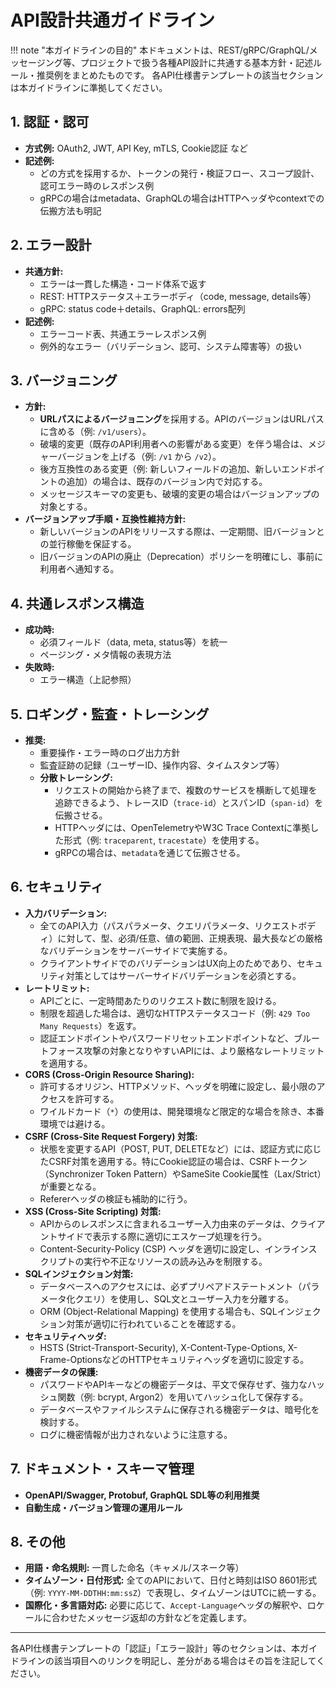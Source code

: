 # API設計共通ガイドライン

!!! note "本ガイドラインの目的"
本ドキュメントは、REST/gRPC/GraphQL/メッセージング等、プロジェクトで扱う各種API設計に共通する基本方針・記述ルール・推奨例をまとめたものです。
各API仕様書テンプレートの該当セクションは本ガイドラインに準拠してください。

## 1. 認証・認可

- **方式例:** OAuth2, JWT, API Key, mTLS, Cookie認証 など
- **記述例:**
  - どの方式を採用するか、トークンの発行・検証フロー、スコープ設計、認可エラー時のレスポンス例
  - gRPCの場合はmetadata、GraphQLの場合はHTTPヘッダやcontextでの伝搬方法も明記

## 2. エラー設計

- **共通方針:**
  - エラーは一貫した構造・コード体系で返す
  - REST: HTTPステータス＋エラーボディ（code, message, details等）
  - gRPC: status code＋details、GraphQL: errors配列
- **記述例:**
  - エラーコード表、共通エラーレスポンス例
  - 例外的なエラー（バリデーション、認可、システム障害等）の扱い

## 3. バージョニング

- **方針:**
  - **URLパスによるバージョニング**を採用する。APIのバージョンはURLパスに含める（例: `/v1/users`）。
  - 破壊的変更（既存のAPI利用者への影響がある変更）を伴う場合は、メジャーバージョンを上げる（例: `/v1` から `/v2`）。
  - 後方互換性のある変更（例: 新しいフィールドの追加、新しいエンドポイントの追加）の場合は、既存のバージョン内で対応する。
  - メッセージスキーマの変更も、破壊的変更の場合はバージョンアップの対象とする。
- **バージョンアップ手順・互換性維持方針:**
  - 新しいバージョンのAPIをリリースする際は、一定期間、旧バージョンとの並行稼働を保証する。
  - 旧バージョンのAPIの廃止（Deprecation）ポリシーを明確にし、事前に利用者へ通知する。

## 4. 共通レスポンス構造

- **成功時:**
  - 必須フィールド（data, meta, status等）を統一
  - ページング・メタ情報の表現方法
- **失敗時:**
  - エラー構造（上記参照）

## 5. ロギング・監査・トレーシング

- **推奨:**
  - 重要操作・エラー時のログ出力方針
  - 監査証跡の記録（ユーザーID、操作内容、タイムスタンプ等）
  - **分散トレーシング:**
    - リクエストの開始から終了まで、複数のサービスを横断して処理を追跡できるよう、トレースID（`trace-id`）とスパンID（`span-id`）を伝搬させる。
    - HTTPヘッダには、OpenTelemetryやW3C Trace Contextに準拠した形式（例: `traceparent`, `tracestate`）を使用する。
    - gRPCの場合は、`metadata`を通じて伝搬させる。

## 6. セキュリティ

- **入力バリデーション:**
  - 全てのAPI入力（パスパラメータ、クエリパラメータ、リクエストボディ）に対して、型、必須/任意、値の範囲、正規表現、最大長などの厳格なバリデーションをサーバーサイドで実施する。
  - クライアントサイドでのバリデーションはUX向上のためであり、セキュリティ対策としてはサーバーサイドバリデーションを必須とする。
- **レートリミット:**
  - APIごとに、一定時間あたりのリクエスト数に制限を設ける。
  - 制限を超過した場合は、適切なHTTPステータスコード（例: `429 Too Many Requests`）を返す。
  - 認証エンドポイントやパスワードリセットエンドポイントなど、ブルートフォース攻撃の対象となりやすいAPIには、より厳格なレートリミットを適用する。
- **CORS (Cross-Origin Resource Sharing):**
  - 許可するオリジン、HTTPメソッド、ヘッダを明確に設定し、最小限のアクセスを許可する。
  - ワイルドカード（`*`）の使用は、開発環境など限定的な場合を除き、本番環境では避ける。
- **CSRF (Cross-Site Request Forgery) 対策:**
  - 状態を変更するAPI（POST, PUT, DELETEなど）には、認証方式に応じたCSRF対策を適用する。特にCookie認証の場合は、CSRFトークン（Synchronizer Token Pattern）やSameSite Cookie属性（Lax/Strict）が重要となる。
  - Refererヘッダの検証も補助的に行う。
- **XSS (Cross-Site Scripting) 対策:**
  - APIからのレスポンスに含まれるユーザー入力由来のデータは、クライアントサイドで表示する際に適切にエスケープ処理を行う。
  - Content-Security-Policy (CSP) ヘッダを適切に設定し、インラインスクリプトの実行や不正なリソースの読み込みを制限する。
- **SQLインジェクション対策:**
  - データベースへのアクセスには、必ずプリペアドステートメント（パラメータ化クエリ）を使用し、SQL文とユーザー入力を分離する。
  - ORM (Object-Relational Mapping) を使用する場合も、SQLインジェクション対策が適切に行われていることを確認する。
- **セキュリティヘッダ:**
  - HSTS (Strict-Transport-Security), X-Content-Type-Options, X-Frame-OptionsなどのHTTPセキュリティヘッダを適切に設定する。
- **機密データの保護:**
  - パスワードやAPIキーなどの機密データは、平文で保存せず、強力なハッシュ関数（例: bcrypt, Argon2）を用いてハッシュ化して保存する。
  - データベースやファイルシステムに保存される機密データは、暗号化を検討する。
  - ログに機密情報が出力されないように注意する。

## 7. ドキュメント・スキーマ管理

- **OpenAPI/Swagger, Protobuf, GraphQL SDL等の利用推奨**
- **自動生成・バージョン管理の運用ルール**

## 8. その他

- **用語・命名規則:** 一貫した命名（キャメル/スネーク等）
- **タイムゾーン・日付形式:** 全てのAPIにおいて、日付と時刻はISO 8601形式（例: `YYYY-MM-DDTHH:mm:ssZ`）で表現し、タイムゾーンはUTCに統一する。
- **国際化・多言語対応:** 必要に応じて、`Accept-Language`ヘッダの解釈や、ロケールに合わせたメッセージ返却の方針などを定義します。

---

各API仕様書テンプレートの「認証」「エラー設計」等のセクションは、本ガイドラインの該当項目へのリンクを明記し、差分がある場合はその旨を注記してください。
